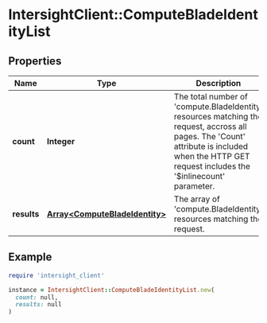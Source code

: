 # IntersightClient::ComputeBladeIdentityList

## Properties

| Name | Type | Description | Notes |
| ---- | ---- | ----------- | ----- |
| **count** | **Integer** | The total number of &#39;compute.BladeIdentity&#39; resources matching the request, accross all pages. The &#39;Count&#39; attribute is included when the HTTP GET request includes the &#39;$inlinecount&#39; parameter. | [optional] |
| **results** | [**Array&lt;ComputeBladeIdentity&gt;**](ComputeBladeIdentity.md) | The array of &#39;compute.BladeIdentity&#39; resources matching the request. | [optional] |

## Example

```ruby
require 'intersight_client'

instance = IntersightClient::ComputeBladeIdentityList.new(
  count: null,
  results: null
)
```

